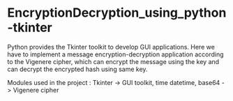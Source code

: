 # EncryptionDecryption_using_python-tkinter
Python provides the Tkinter toolkit to develop GUI applications. Here we have to implement a message encryption-decryption application according to the Vigenere cipher, which can encrypt the message using the key and can decrypt the encrypted hash using same key.


Modules used in the project :
Tkinter  -> GUI toolkit, time datetime, base64   -> Vigenere cipher
